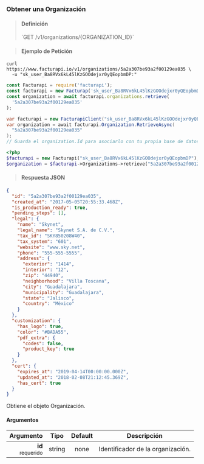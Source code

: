 ### Obtener una Organización

> <h4 class="toc-ignore">Definición</h4>
> `GET /v1/organizations/{ORGANIZATION_ID}`

> <h4 class="toc-ignore">Ejemplo de Petición</h4>

```shell
curl https://www.facturapi.io/v1/organizations/5a2a307be93a2f00129ea035 \
  -u "sk_user_Ba8RVx6kL45lKzGOOdejxr0yQEopbmDP:"
```

```javascript
const Facturapi = require('facturapi');
const facturapi = new Facturap('sk_user_Ba8RVx6kL45lKzGOOdejxr0yQEopbmDP');
const organization = await facturapi.organizations.retrieve(
  '5a2a307be93a2f00129ea035'
);
```

```csharp
var facturapi = new FacturapiClient("sk_user_Ba8RVx6kL45lKzGOOdejxr0yQEopbmDP");
var organization = await facturapi.Organization.RetrieveAsync(
  "5a2a307be93a2f00129ea035"
);
// Guarda el organization.Id para asociarlo con tu propia base de datos
```

```php
<?php
$facturapi = new Facturapi("sk_user_Ba8RVx6kL45lKzGOOdejxr0yQEopbmDP");
$organization = $facturapi->Organizations->retrieve("5a2a307be93a2f00129ea035");
```


> <h4 class="toc-ignore">Respuesta JSON</h4>

```json
{
  "id": "5a2a307be93a2f00129ea035",
  "created_at": "2017-05-05T20:55:33.468Z",
  "is_production_ready": true,
  "pending_steps": [],
  "legal": {
    "name": "Skynet",
    "legal_name": "Skynet S.A. de C.V.",
    "tax_id": "SKY850208W40",
    "tax_system": "601",
    "website": "www.sky.net",
    "phone": "555-555-5555",
    "address": {
      "exterior": "1414",
      "interior": "12",
      "zip": "44940",
      "neighborhood": "Villa Toscana",
      "city": "Guadalajara",
      "municipality": "Guadalajara",
      "state": "Jalisco",
      "country": "México"
    }
  },
  "customization": {
    "has_logo": true,
    "color": "#BADA55",
    "pdf_extra": {
      "codes": false,
      "product_key": true
    }
  },
  "cert": {
    "expires_at": "2019-04-14T00:00:00.000Z",
    "updated_at": "2018-02-08T21:12:45.369Z",
    "has_cert": true
  }
}
```

Obtiene el objeto Organización.

#### Argumentos

Argumento | Tipo | Default | Descripción
---------:|:----:|:-------:| -----------
**id**<br><small>requerido</small> | string | none | Identificador de la organización.
